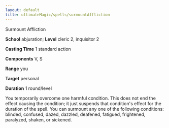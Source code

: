 ```yaml
---
layout: default
title: ultimateMagic/spells/surmountAffliction
---
```

Surmount Affliction

**School** abjuration; **Level** cleric 2, inquisitor 2

**Casting Time** 1 standard action

**Components** V, S

**Range** you

**Target** personal

**Duration** 1 round/level

You temporarily overcome one harmful condition. This does not end the effect causing the condition; it just suspends that condition's effect for the duration of the spell. You can surmount any one of the following conditions: blinded, confused, dazed, dazzled, deafened, fatigued, frightened, paralyzed, shaken, or sickened.

